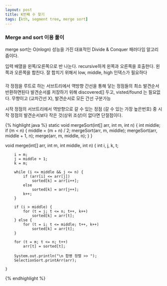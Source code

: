 ```yaml
---
layout: post
title: K번째 수 찾기
tags: [kth, segment tree, merge sort]
---
```


### Merge and sort 이용 풀이

merge sort는 O(nlogn) 성능을 가진 대표적인 Divide & Conquer 패러다임 알고리즘이다. 

입력 배열을 왼쪽/오른쪽으로 반 나눈다.
recursive하게 왼쪽과 오른쪽을 호출한다.
왼쪽과 오른쪽을 합친다. 잘 합치기 위해서 low, middle, high 인덱스가 필요하다


### 

각 정점을 루트로 하는 서브트리에서 역방향 간선을 통해 닿는 정점들의 최소 발견순서 반환하면된다
발견순서를 저장하기 위해 discovered[] 두고, visted/found 는 필요없다.
무향이고 (교차간선 X), 발견순서로 모든 간선 구분가능

시작 정점의 서브트리에서 역방향으로 갈 수 있는 정점 (갈 수 있는 가장 높은번호) 중 시작 정점의 발견순서보다 작은 것(상위 조상)이 없다면 단절점이다.


{% highlight java %}
static void mergeSort(int[] arr, int m, int n) {
    int middle;
    if (m < n) {
        middle = (m + n) / 2;
        mergeSort(arr, m, middle);
        mergeSort(arr, middle + 1, n);
        merge(arr, m, middle, n);
    }
}

void merge(int[] arr, int m, int middle, int n) {
        int i, j, k, t;
 
        i = m;
        j = middle + 1;
        k = m;
 
        while (i <= middle && j <= n) {
            if (arr[i] <= arr[j])
                sorted[k] = arr[i++];
            else
                sorted[k] = arr[j++];
            k++;
        }
 
        if (i > middle) {
            for (t = j; t <= n; t++, k++)
                sorted[k] = arr[t];
        } else {
            for (t = i; t <= middle; t++, k++)
                sorted[k] = arr[t];
        }
 
        for (t = m; t <= n; t++)
            arr[t] = sorted[t];
 
        System.out.println("\n 합병 정렬 >> ");
        SelectionSort.printArr(arr);
 
    }
    
{% endhighlight %}

